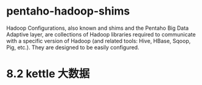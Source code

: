 # pentaho-hadoop-shims #
Hadoop Configurations, also known and shims and the Pentaho Big Data Adaptive layer, are collections of Hadoop libraries required to communicate with a specific version of Hadoop (and related tools: Hive, HBase, Sqoop, Pig, etc.). They are designed to be easily configured.

# 8.2 kettle 大数据
